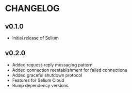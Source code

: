 # CHANGELOG

## v0.1.0

- Initial release of Selium

## v0.2.0

- Added request-reply messaging pattern
- Added connection reestablishment for failed connections
- Added graceful shutdown protocol
- Features for Selium Cloud
- Bump dependency versions
